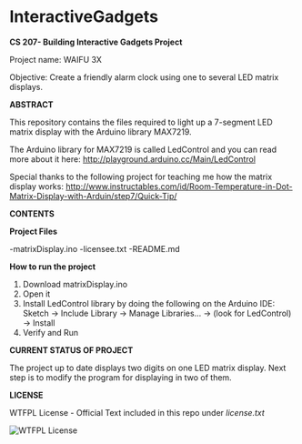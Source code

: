 # InteractiveGadgets
**CS 207- Building Interactive Gadgets Project**

Project name: WAIFU 3X

Objective: Create a friendly alarm clock using one to several LED matrix displays.

**ABSTRACT**

This repository contains the files required to light up a 7-segment LED matrix display with the Arduino library MAX7219.

The Arduino library for MAX7219 is called LedControl and you can read more about it here: 
http://playground.arduino.cc/Main/LedControl

Special thanks to the following project for teaching me how the matrix display works:
http://www.instructables.com/id/Room-Temperature-in-Dot-Matrix-Display-with-Arduin/step7/Quick-Tip/

**CONTENTS**

**Project Files**

-matrixDisplay.ino
-licensee.txt
-README.md

**How to run the project**

1. Download matrixDisplay.ino
2. Open it
3. Install LedControl library by doing the following on the Arduino IDE:
Sketch -> Include Library -> Manage Libraries... -> (look for LedControl) -> Install
4. Verify and Run

**CURRENT STATUS OF PROJECT**

The project up to date displays two digits on one LED matrix display. Next step is to modify the program for displaying in two of them.

**LICENSE**

WTFPL License - Official Text included in this repo under _license.txt_

![WTFPL License](http://www.wtfpl.net/wp-content/uploads/2012/12/logo-220x1601.png)






